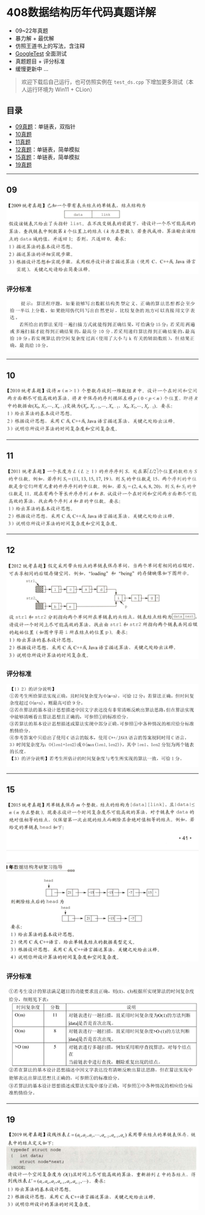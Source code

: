 # 408数据结构历年代码真题详解

- 09~22年真题
- 暴力解 + 最优解
- 仿照王道书上的写法，含注释
- [GoogleTest](https://github.com/google/googletest) 全面测试
- 真题题目 + 评分标准 
- 缓慢更新中 ...

> 欢迎下载后自己运行，也可仿照实例在 `test_ds.cpp` 下增加更多测试（本人运行环境为 Win11 + CLion）

## 目录

- [09真题](#09)：单链表，双指针
- [10真题](#10)
- [11真题](#11)
- [12真题](#12)：单链表，简单模拟
- [15真题](#15)：单链表，简单模拟
- [19真题](#19)

---

## 09

![09](images/09desc.png)

### 评分标准

![09](images/09.png)


---

## 10

![10](images/10desc.png)

---

## 11

![11](images/11desc.png)

---
## 12

![12](images/12desc.png)

### 评分标准

![12](images/12.png)

---
## 15

![15](images/15desc.png)

### 评分标准

![15](images/15.png)

---
## 19

![19](images/19desc.png)